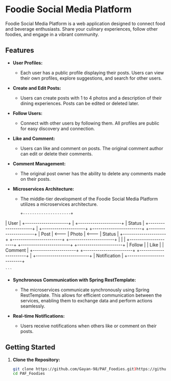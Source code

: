 
# Foodie Social Media Platform

Foodie Social Media Platform is a web application designed to connect food and beverage enthusiasts. Share your culinary experiences, follow other foodies, and engage in a vibrant community.

## Features

- **User Profiles:**
  - Each user has a public profile displaying their posts. Users can view their own profiles, explore suggestions, and search for other users.

- **Create and Edit Posts:**
  - Users can create posts with 1 to 4 photos and a description of their dining experiences. Posts can be edited or deleted later.

- **Follow Users:**
  - Connect with other users by following them. All profiles are public for easy discovery and connection.

- **Like and Comment:**
  - Users can like and comment on posts. The original comment author can edit or delete their comments.

- **Comment Management:**
  - The original post owner has the ability to delete any comments made on their posts.

- **Microservices Architecture:**
  - The middle-tier development of the Foodie Social Media Platform utilizes a microservices architecture.

    ```plaintext
    +---------------------+
|       User          |
+---------------------+
        |
+---------------------+
|       Status        |
+---------------------+
        |
+---------------------+       +------------------------+       +----------------------+
|       Post          | <---  |       Photo            | <---  |       Status         |
+---------------------+       +------------------------+       +----------------------+
        |                          |                            |
+---------------------+       +------------------------+       +----------------------+
|       Follow        |       |        Like            |       |      Comment         |
+---------------------+       +------------------------+       +----------------------+
                                |
                           +--------------------------+
                           |      Notification      |
                           +--------------------------+

    ```

- **Synchronous Communication with Spring RestTemplate:**
  - The microservices communicate synchronously using Spring RestTemplate. This allows for efficient communication between the services, enabling them to exchange data and perform actions seamlessly.

- **Real-time Notifications:**
  - Users receive notifications when others like or comment on their posts.

## Getting Started

1. **Clone the Repository:**
   ```bash
   git clone https://github.com/Gayan-98/PAF_Foodies.git)https://github.com/Gayan-98/PAF_Foodies.git
   cd PAF_Foodies

